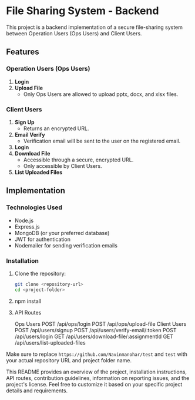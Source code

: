 # File Sharing System - Backend

This project is a backend implementation of a secure file-sharing system between Operation Users (Ops Users) and Client Users.

## Features

### Operation Users (Ops Users)

1. **Login**
2. **Upload File**
   - Only Ops Users are allowed to upload pptx, docx, and xlsx files.

### Client Users

1. **Sign Up**
   - Returns an encrypted URL.
2. **Email Verify**
   - Verification email will be sent to the user on the registered email.
3. **Login**
4. **Download File**
   - Accessible through a secure, encrypted URL.
   - Only accessible by Client Users.
5. **List Uploaded Files**

## Implementation

### Technologies Used

- Node.js
- Express.js
- MongoDB (or your preferred database)
- JWT for authentication
- Nodemailer for sending verification emails

### Installation

1. Clone the repository:

   ```bash
   git clone <repository-url>
   cd <project-folder>

2. npm install

3. API Routes

    Ops Users
        POST /api/ops/login
        POST /api/ops/upload-file
    Client Users
        POST /api/users/signup
        POST /api/users/verify-email/:token
        POST /api/users/login
        GET /api/users/download-file/:assignmentId
        GET /api/users/list-uploaded-files


Make sure to replace `https://github.com/Navinmanohar/test` and `test` with your actual repository URL and project folder name.

This README provides an overview of the project, installation instructions, API routes, contribution guidelines, information on reporting issues, and the project's license. Feel free to customize it based on your specific project details and requirements.
